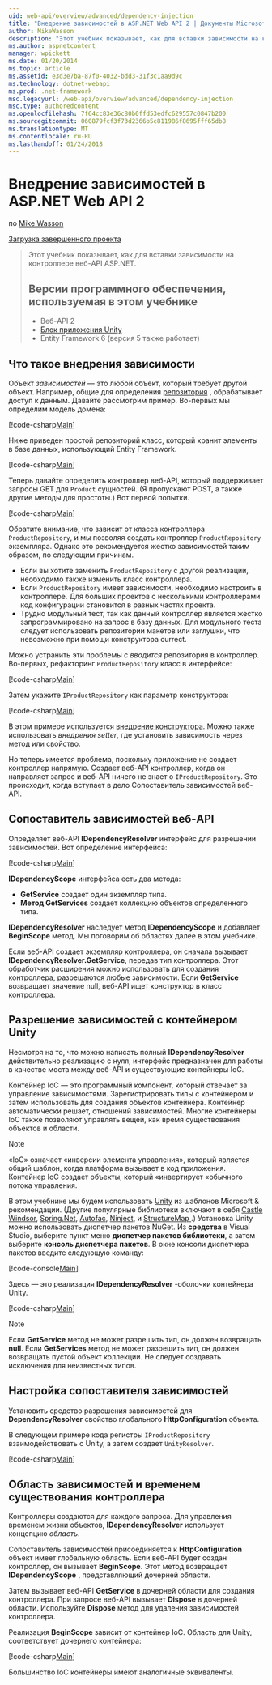 ```yaml
---
uid: web-api/overview/advanced/dependency-injection
title: "Внедрение зависимостей в ASP.NET Web API 2 | Документы Microsoft"
author: MikeWasson
description: "Этот учебник показывает, как для вставки зависимости на контроллере веб-API ASP.NET. Версии программного обеспечения, используемые в блоке Unity приложения учебника Web API 2..."
ms.author: aspnetcontent
manager: wpickett
ms.date: 01/20/2014
ms.topic: article
ms.assetid: e3d3e7ba-87f0-4032-bdd3-31f3c1aa9d9c
ms.technology: dotnet-webapi
ms.prod: .net-framework
msc.legacyurl: /web-api/overview/advanced/dependency-injection
msc.type: authoredcontent
ms.openlocfilehash: 7f64cc83e36c80b0ffd53edfc629557c0847b200
ms.sourcegitcommit: 060879fcf3f73d2366b5c811986f8695fff65db8
ms.translationtype: MT
ms.contentlocale: ru-RU
ms.lasthandoff: 01/24/2018
---
```

<a name="dependency-injection-in-aspnet-web-api-2"></a>Внедрение зависимостей в ASP.NET Web API 2
====================
по [Mike Wasson](https://github.com/MikeWasson)

[Загрузка завершенного проекта](http://code.msdn.microsoft.com/ASP-NET-Web-API-Tutorial-468ee148)

> Этот учебник показывает, как для вставки зависимости на контроллере веб-API ASP.NET.
> 
> ## <a name="software-versions-used-in-the-tutorial"></a>Версии программного обеспечения, используемая в этом учебнике
> 
> 
> - Веб-API 2
> - [Блок приложения Unity](https://www.nuget.org/packages/Unity/)
> - Entity Framework 6 (версия 5 также работает)


## <a name="what-is-dependency-injection"></a>Что такое внедрения зависимости

Объект *зависимостей* — это любой объект, который требует другой объект. Например, общие для определения [репозитория](http://martinfowler.com/eaaCatalog/repository.html) , обрабатывает доступ к данным. Давайте рассмотрим пример. Во-первых мы определим модель домена:

[!code-csharp[Main](dependency-injection/samples/sample1.cs)]

Ниже приведен простой репозиторий класс, который хранит элементы в базе данных, использующий Entity Framework.

[!code-csharp[Main](dependency-injection/samples/sample2.cs)]

Теперь давайте определить контроллер веб-API, который поддерживает запросы GET для `Product` сущностей. (Я пропускают POST, а также другие методы для простоты.) Вот первой попытки.

[!code-csharp[Main](dependency-injection/samples/sample3.cs)]

Обратите внимание, что зависит от класса контроллера `ProductRepository`, и мы позволяя создать контроллер `ProductRepository` экземпляра. Однако это рекомендуется жестко зависимостей таким образом, по следующим причинам.

- Если вы хотите заменить `ProductRepository` с другой реализации, необходимо также изменить класс контроллера.
- Если `ProductRepository` имеет зависимости, необходимо настроить в контроллере. Для больших проектов с несколькими контроллерами код конфигурации становится в разных частях проекта.
- Трудно модульный тест, так как данный контроллер является жестко запрограммировано на запрос в базу данных. Для модульного теста следует использовать репозитории макетов или заглушки, что невозможно при помощи конструктора currect.

Можно устранить эти проблемы с *вводится* репозитория в контроллер. Во-первых, рефакторинг `ProductRepository` класс в интерфейсе:

[!code-csharp[Main](dependency-injection/samples/sample4.cs)]

Затем укажите `IProductRepository` как параметр конструктора:

[!code-csharp[Main](dependency-injection/samples/sample5.cs)]

В этом примере используется [внедрение конструктора](http://www.martinfowler.com/articles/injection.html#FormsOfDependencyInjection). Можно также использовать *внедрения setter*, где установить зависимость через метод или свойство.

Но теперь имеется проблема, поскольку приложение не создает контроллер напрямую. Создает веб-API контроллер, когда он направляет запрос и веб-API ничего не знает о `IProductRepository`. Это происходит, когда вступает в дело Сопоставитель зависимостей веб-API.

## <a name="the-web-api-dependency-resolver"></a>Сопоставитель зависимостей веб-API

Определяет веб-API **IDependencyResolver** интерфейс для разрешении зависимостей. Вот определение интерфейса:

[!code-csharp[Main](dependency-injection/samples/sample6.cs)]

**IDependencyScope** интерфейса есть два метода:

- **GetService** создает один экземпляр типа.
- **Метод GetServices** создает коллекцию объектов определенного типа.

**IDependencyResolver** наследует метод **IDependencyScope** и добавляет **BeginScope** метод. Мы поговорим об областях далее в этом учебнике.

Если веб-API создает экземпляр контроллера, он сначала вызывает **IDependencyResolver.GetService**, передав тип контроллера. Этот обработчик расширения можно использовать для создания контроллера, разрешаются любые зависимости. Если **GetService** возвращает значение null, веб-API ищет конструктор в класс контроллера.

## <a name="dependency-resolution-with-the-unity-container"></a>Разрешение зависимостей с контейнером Unity

Несмотря на то, что можно написать полный **IDependencyResolver** действительно реализацию с нуля, интерфейс предназначен для работы в качестве моста между веб-API и существующие контейнеры IoC.

Контейнер IoC — это программный компонент, который отвечает за управление зависимостями. Зарегистрировать типы с контейнером и затем использовать для создания объектов контейнера. Контейнер автоматически решает, отношений зависимостей. Многие контейнеры IoC также позволяют управлять вещей, как время существования объектов и области.

> [!NOTE]
> «IoC» означает «инверсии элемента управления», который является общий шаблон, когда платформа вызывает в код приложения. Контейнер IoC создает объекты, который «инвертирует «обычного потока управления.


В этом учебнике мы будем использовать [Unity](https://msdn.microsoft.com/library/ff647202.aspx) из шаблонов Microsoft &amp; рекомендации. (Другие популярные библиотеки включают в себя [Castle Windsor](http://www.castleproject.org/), [Spring.Net](http://www.springframework.net/), [Autofac](https://code.google.com/p/autofac/), [Ninject](http://www.ninject.org/), и [StructureMap ](http://docs.structuremap.net/).) Установка Unity можно использовать диспетчер пакетов NuGet. Из **средства** в Visual Studio, выберите пункт меню **диспетчер пакетов библиотеки**, а затем выберите **консоль диспетчера пакетов**. В окне консоли диспетчера пакетов введите следующую команду:

[!code-console[Main](dependency-injection/samples/sample7.cmd)]

Здесь — это реализация **IDependencyResolver** -оболочки контейнера Unity.

[!code-csharp[Main](dependency-injection/samples/sample8.cs)]

> [!NOTE]
> Если **GetService** метод не может разрешить тип, он должен возвращать **null**. Если **GetServices** метод не может разрешить тип, он должен возвращать пустой объект коллекции. Не следует создавать исключения для неизвестных типов.


## <a name="configuring-the-dependency-resolver"></a>Настройка сопоставителя зависимостей

Установить средство разрешения зависимостей для **DependencyResolver** свойство глобального **HttpConfiguration** объекта.

В следующем примере кода регистры `IProductRepository` взаимодействовать с Unity, а затем создает `UnityResolver`.

[!code-csharp[Main](dependency-injection/samples/sample9.cs)]

## <a name="dependency-scope-and-controller-lifetime"></a>Область зависимостей и временем существования контроллера

Контроллеры создаются для каждого запроса. Для управления временем жизни объектов, **IDependencyResolver** использует концепцию *область*.

Сопоставитель зависимостей присоединяется к **HttpConfiguration** объект имеет глобальную область. Если веб-API будет создан контроллер, он вызывает **BeginScope**. Этот метод возвращает **IDependencyScope** , представляющий дочерней области.

Затем вызывает веб-API **GetService** в дочерней области для создания контроллера. При запросе веб-API вызывает **Dispose** в дочерней области. Используйте **Dispose** метод для удаления зависимостей контроллера.

Реализация **BeginScope** зависит от контейнер IoC. Область для Unity, соответствует дочернего контейнера:

[!code-csharp[Main](dependency-injection/samples/sample10.cs)]

Большинство IoC контейнеры имеют аналогичные эквиваленты.
